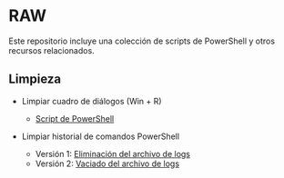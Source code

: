 # RAW

Este repositorio incluye una colección de scripts de PowerShell y otros recursos relacionados.

## Limpieza

- Limpiar cuadro de diálogos (Win + R)
  - [Script de PowerShell](/scripts/Limpieza/CuadroDialogos.ps1)

- Limpiar historial de comandos PowerShell
  - Versión 1: [Eliminación del archivo de logs](/scripts/Limpieza/LimpiarPowerShellHistorialComandos.ps1)
  - Versión 2: [Vaciado del archivo de logs](/scripts/Limpieza/LimpiarPowershellConVaciado.ps1)


